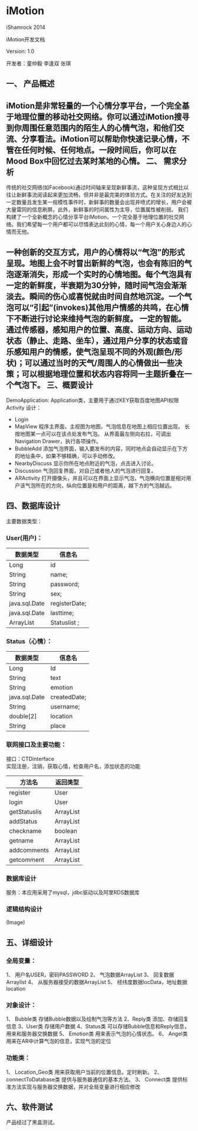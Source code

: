 iMotion
=======

iShamrock 2014

iMotion开发文档

Version: 1.0

开发者：童仲毅 李逢双 张琪

一、	产品概述
--------------
iMotion是非常轻量的一个心情分享平台，一个完全基于地理位置的移动社交网络。你可以通过iMotion搜寻到你周围任意范围内的陌生人的心情气泡，和他们交流、分享看法。iMotion可以帮助你快速记录心情，不管在任何时候、任何地点。一段时间后，你可以在Mood Box中回忆过去某时某地的心情。
二、	需求分析
--------------------
传统的社交网络(如Facebook)通过时间轴来呈现新鲜事流，这种呈现方式相比以往让新鲜事流阅读起来更加流畅，但并非是最完美的体验方式。在关注的好友达到一定数量且发生某一规模性事件时，新鲜事的数量会出现井喷式的增长，用户会被大量雷同的信息刷屏。此外，新鲜事的时间属性为主导，位置属性被削弱。
我们构建了一个全新概念的心情分享平台iMotion，一个完全基于地理位置的社交网络。我们希望每一个用户都可以尽情表达此刻的心情，每一个用户关心身边人的心情而无他。

一种创新的交互方式，用户的心情将以“气泡”的形式呈现。地图上会不时冒出新鲜的气泡，也会有陈旧的气泡逐渐消失，形成一个实时的心情地图。每个气泡具有一定的新鲜度，半衰期为30分钟，随时间气泡会渐渐淡去。瞬间的伤心或喜悦就由时间自然地沉淀。一个气泡可以“引起”(invokes)其他用户情感的共鸣，在心情下不断进行讨论来维持气泡的新鲜度。
一定的智能。通过传感器，感知用户的位置、高度、运动方向、运动状态（静止、走路、坐车），通过用户分享的状态或音乐感知用户的情感，使气泡呈现不同的外观(颜色/形状)；可以通过当时的天气/周围人的心情做出一些决策；可以根据地理位置和状态内容将同一主题折叠在一个气泡下。
三、概要设计
------------
DemoApplication: Application类，主要用于通过KEY获取百度地图API权限
Activity 设计：
* Login
* MapView
程序主界面，主视图为地图，气泡信息在地图上相应位置出现。
长按地图某一点可以在该点处发布气泡。
从界面最左侧向右拉，可调出Navigation Drawer，执行各项操作。
* BubbleAdd
添加气泡界面，输入要发布的内容，同时地点会自动显示在下方的地址条中，如果不够精确，可以手动修改。
* NearbyDiscuss
显示你所在地点附近的气泡，点击进入讨论。
* Discussion
气泡回复界面，对自己或者他人的气泡进行回复。
* ARActivity
打开摄像头，并且可以在界面上显示气泡，气泡横向位置是相对用户该气泡所在的方向，纵向位置是和用户的距离，越下方的气泡越远。

四、数据库设计
-------------
主要数据类型：

### User(用户)：
数据类型	|信息名
---------|----------
Long	|id
String	|name;
String	|password;
String	|sex;
java.sql.Date	|registerDate;
java.sql.Date	|lasttime;
ArrayList<Status>	|Statuslist ;


### Status（心情）：
数据类型	|信息名
---------|----------
Long	|Id
String	|text
String	|emotion
java.sql.Date	|createdDate;
String	|username;
double[2]	|location
String	|place



### 联网接口及主要功能：
接口：CTDinterface     
实现注册，注销，获取心情，检查用户名，添加状态的功能

方法名	|返回类型
---------|----------
register	|User
login	|User
getStatuslis	|ArrayList<staus>
addStatus	|ArrayList<staus>
checkname	|boolean
getname	|ArrayList<staus>
addcomments	|ArrayList<staus>
getcomment	|ArrayList<staus>



### 数据库设计
服务：本应用采用了mysql，jdbc驱动以及阿里RDS数据库

### 逻辑结构设计
 (Image)

五、详细设计
-------------
### 全局变量：
1、	用户名USER，密码PASSWORD
2、	气泡数据ArrayList<Bubble>
3、	回复数据Arraylist<Reply>
4、	从服务器接受的数据ArrayList<Status>
5、	经纬度数据locData，地址数据location

### 对象设计：
1、	Bubble类
存储Bubble数据以及绘制气泡等方法
2、Reply类
添加、存储回复信息
3、User类
存储用户数据
4、Status类
可以存储Bubble信息和Reply信息，用来和服务器交换数据
5、	Emotion类
用来表示气泡的心情状态。
6、	Angel类
用来在AR中计算气泡的信息，实现气泡的定位

### 功能类：
1、	Location_Geo类
用来获取用户当前的位置信息。定时刷新。
2、	connectToDatabase类
提供与服务器通信的基本方法。
3、	Connect类
提供标准方法实现与服务器交换数据，并对全局变量进行相应修改

六、软件测试
------------
产品经过了黑盒测试。
